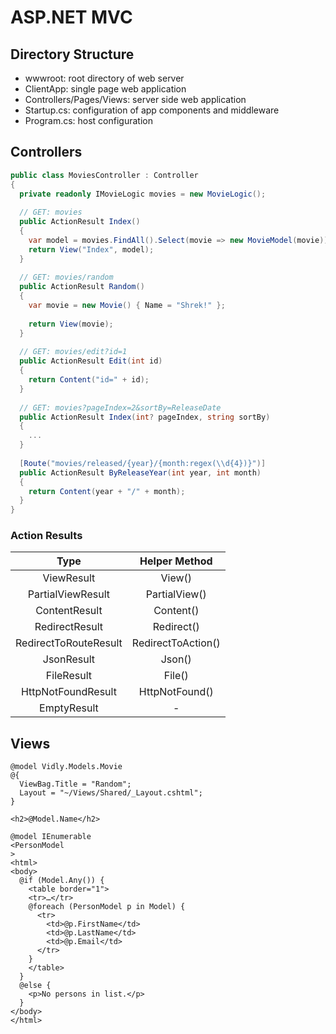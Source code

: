 # ASP.NET MVC

## Directory Structure
* wwwroot: root directory of web server
* ClientApp: single page web application
* Controllers/Pages/Views: server side web application
* Startup.cs: configuration of app components and middleware
* Program.cs: host configuration

## Controllers
```cs
public class MoviesController : Controller
{
  private readonly IMovieLogic movies = new MovieLogic();
  
  // GET: movies
  public ActionResult Index()
  {
    var model = movies.FindAll().Select(movie => new MovieModel(movie));
    return View("Index", model);
  }
  
  // GET: movies/random
  public ActionResult Random()
  {
    var movie = new Movie() { Name = "Shrek!" };
    
    return View(movie);
  }
  
  // GET: movies/edit?id=1
  public ActionResult Edit(int id)
  {
    return Content("id=" + id);
  }
  
  // GET: movies?pageIndex=2&sortBy=ReleaseDate
  public ActionResult Index(int? pageIndex, string sortBy)
  {
    ...
  }
  
  [Route("movies/released/{year}/{month:regex(\\d{4})}")]
  public ActionResult ByReleaseYear(int year, int month)
  {
    return Content(year + "/" + month);
  }
}
```

### Action Results
|Type|Helper Method|
|:---:|:---:|
|ViewResult|View()|
|PartialViewResult|PartialView()|
|ContentResult|Content()|
|RedirectResult|Redirect()|
|RedirectToRouteResult|RedirectToAction()|
|JsonResult|Json()|
|FileResult|File()|
|HttpNotFoundResult|HttpNotFound()|
|EmptyResult|-|

## Views
```cshtml
@model Vidly.Models.Movie
@{
  ViewBag.Title = "Random";
  Layout = "~/Views/Shared/_Layout.cshtml";
}

<h2>@Model.Name</h2>
```
```cshtml
@model IEnumerable
<PersonModel
>
<html>
<body>
  @if (Model.Any()) {
    <table border="1">
    <tr>…</tr> 
    @foreach (PersonModel p in Model) {
      <tr>
        <td>@p.FirstName</td>
        <td>@p.LastName</td>
        <td>@p.Email</td>
      </tr>
    }
    </table>
  }
  @else {
    <p>No persons in list.</p>
  }
</body>
</html>
```
